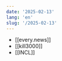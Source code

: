 ```yaml
---
date: '2025-02-13'
lang: 'en'
slug: '/2025-02-13'
---
```


- [[every.news]]
- [[kill3000]]
- [[INCL]]
